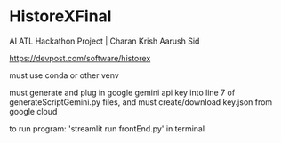 # HistoreXFinal
AI ATL Hackathon Project | Charan Krish Aarush Sid

https://devpost.com/software/historex

must use conda or other venv

must generate and plug in google gemini api key into line 7 of generateScriptGemini.py files, and must create/download key.json from google cloud

to run program: 'streamlit run frontEnd.py' in terminal
